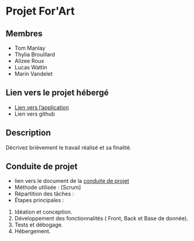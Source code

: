 # Projet For'Art
## Membres
- Tom Manlay
- Thylia Brouillard
- Alizee Roux
- Lucas Wattin
- Marin Vandelet
## Lien vers le projet hébergé
- [Lien vers l’application](https://example.com)
- Lien vers github 
## Description
Décrivez brièvement le travail réalisé et sa finalité.
## Conduite de projet
- lien vers le document de la [conduite de projet](https://docs.google.com/document/d/1AjD6pueok_Lw-YfDM3mWnlA_4YudlZAzODURNb8OpyY/edit?usp=sharing)
- Méthode utilisée : [Scrum]
- Répartition des tâches :
- Étapes principales :
 1. Idéation et conception.
 2. Développement des fonctionnalités ( Front, Back et Base de donnée).
 3. Tests et débogage.
 4. Hébergement.
